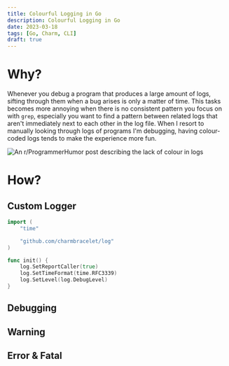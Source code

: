 ```yaml
---
title: Colourful Logging in Go
description: Colourful Logging in Go
date: 2023-03-18
tags: [Go, Charm, CLI]
draft: true
---
```

# Why?
Whenever you debug a program that produces a large amount of logs, sifting through them when a bug arises is only a matter of time. This tasks becomes more annoying when there is no consistent pattern you focus on with `grep`, especially you want to find a pattern between related logs that aren't immediately next to each other in the log file. When I resort to manually looking through logs of programs I'm debugging, having colour-coded logs tends to make the experience more fun.

![An r/ProgrammerHumor post describing the lack of colour in logs](https://i.redd.it/93th0rq0y1h81.jpg "An [r/ProgrammerHumor post](https://www.reddit.com/r/ProgrammerHumor/comments/spdvag/thank_you_ide_for_bringing_in_colors_in_my_life/) describing the lack of colour in logs")

# How?
## Custom Logger

```go
import (
	"time"

	"github.com/charmbracelet/log"
)

func init() {
	log.SetReportCaller(true)
	log.SetTimeFormat(time.RFC3339)
	log.SetLevel(log.DebugLevel)
}
```

## Debugging
## Warning
## Error & Fatal
